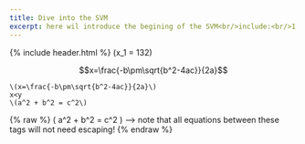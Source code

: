 ```yaml
---
title: Dive into the SVM
excerpt: here wil introduce the begining of the SVM<br/>include:<br/>1.
---
```

{% include header.html %}
\(x_1 = 132\)

$$x=\frac{-b\pm\sqrt{b^2-4ac}}{2a}$$
```
\(x=\frac{-b\pm\sqrt{b^2-4ac}}{2a}\)
x<y
\(a^2 + b^2 = c^2\)
```



 {% raw %}
 \( a^2 + b^2 = c^2 \) --> note that all equations between these tags will not need escaping! 
 {% endraw %}
